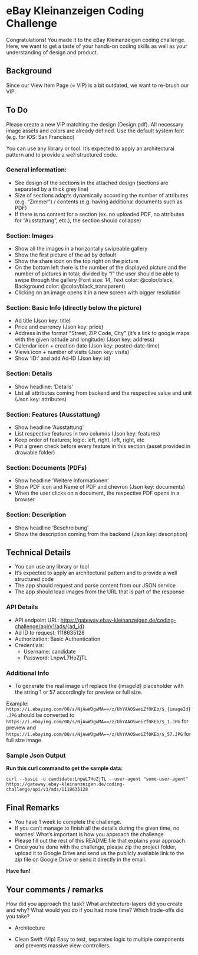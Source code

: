 # eBay Kleinanzeigen Coding Challenge

Congratulations! You made it to the eBay Kleinanzeigen coding challenge. Here, we want to get a taste of your hands-on coding skills as well as your understanding of design and product.

## Background
Since our View Item Page (= VIP) is a bit outdated, we want to re-brush our VIP.


## To Do
Please create a new VIP matching the design (Design.pdf). 
All necessary image assets and colors are already defined.
Use the default system font (e.g. for iOS: San Francisco)

You can use any library or tool. It’s expected to apply an architectural pattern and to provide a well structured code.

### General information:
* See design of the sections in the attached design (sections are separated by a thick grey line)
* Size of sections adapts dynamically according the number of attributes (e.g. “Zimmer”) / contents (e.g. having additional documents such as PDF)
* If there is no content for a section (ex. no uploaded PDF, no attributes for “Ausstattung”, etc.), the section should collapse)

### Section: Images
* Show all the images in a horizontally swipeable gallery
* Show the first picture of the ad by default
* Show the share icon on the top right on the picture
* On the bottom left there is the number of the displayed picture and the number of pictures in total; divided by “/”
the user should be able to swipe through the gallery (Font size: 14, Text color: @color/black, Background color: @color/black_transparent)
* Clicking on an image opens it in a new screen with bigger resolution

### Section: Basic Info (directly below the picture) 
* Ad title (Json key: title)
* Price and currency (Json key: price)
* Address in the format "Street, ZIP Code, City" (it’s a link to google maps with the given latitude and longitude) (Json key: address)
* Calendar icon + creation date (Json key: posted-date-time)
* Views icon + number of visits (Json key: visits)
* Show ‘ID:’ and add Ad-ID (Json key: id)

### Section: Details
* Show headline: ‘Details’
* List all attributes coming from backend and the respective value and unit (Json key: attributes)

### Section: Features (Ausstattung) 
* Show headline ‘Ausstattung’
* List respective features in two columns (Json key: features)
* Keep order of features; logic: left, right, left, right, etc
* Put a green check before every feature in this section (asset provided in drawable folder)

### Section: Documents (PDFs)
* Show headline ‘Weitere Informationen’
* Show PDF icon and Name of PDF and chevron (Json key: documents)
* When the user clicks on a document, the respective PDF opens in a browser

### Section: Description
* Show headline ‘Beschreibung’
* Show the description coming from the backend (Json key: description)

## Technical Details
* You can use any library or tool
* It’s expected to apply an architectural pattern and to provide a well structured code
* The app should request and parse content from our JSON service
* The app should load images from the URL that is part of the response

### API Details
* API endpoint URL: https://gateway.ebay-kleinanzeigen.de/coding-challenge/api/v1/ads/{ad_id}
* Ad ID to request: 1118635128
* Authorization: Basic Authentication
* Credentials:
  * Username: candidate
  * Password: LnpwL7HoZjTL

### Additional Info
* To generate the real image url replace the {imageId} placeholder with the string 1 or 57 accordingly for preview or full size.

Example:
`https://i.ebayimg.com/00/s/NjAwWDgwMA==/z/UhYAAOSweiZf0KEb/$_{imageId}.JPG`
should be converted to
`https://i.ebayimg.com/00/s/NjAwWDgwMA==/z/UhYAAOSweiZf0KEb/$_1.JPG` for preview
and
`https://i.ebayimg.com/00/s/NjAwWDgwMA==/z/UhYAAOSweiZf0KEb/$_57.JPG` for full size image.

### Sample Json Output

**Run this curl command to get the sample data:**

```
curl --basic -u candidate:LnpwL7HoZjTL --user-agent "some-user-agent" https://gateway.ebay-kleinanzeigen.de/coding-challenge/api/v1/ads/1118635128
```

## Final Remarks

* You have 1 week to complete the challenge.
* If you can’t manage to finish all the details during the given time, no worries! What’s important is how you approach the challenge.
* Please fill out the rest of this README file that explains your approach.
* Once you’re done with the challenge, please zip the project folder, upload it to Google Drive and send us the publicly available link to the zip file on Google Drive or send it directly in the email.

**Have fun!**


## Your comments / remarks

How did you approach the task?
What architecture-layers did you create and why?
What would you do if you had more time?
Which trade-offs did you take?

* Architecture
- Clean Swift (Vip) 
Easy to test, separates logic to multiple components and prevents massive view-controllers.
